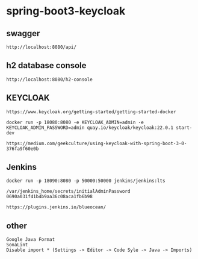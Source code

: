 # spring-boot3-keycloak

## swagger
    http://localhost:8080/api/

## h2 database console
    http://localhost:8080/h2-console

## KEYCLOAK
    https://www.keycloak.org/getting-started/getting-started-docker

    docker run -p 18080:8080 -e KEYCLOAK_ADMIN=admin -e KEYCLOAK_ADMIN_PASSWORD=admin quay.io/keycloak/keycloak:22.0.1 start-dev

    https://medium.com/geekculture/using-keycloak-with-spring-boot-3-0-376fa9f60e0b

## Jenkins
    docker run -p 18090:8080 -p 50000:50000 jenkins/jenkins:lts
    
    /var/jenkins_home/secrets/initialAdminPassword
    0690a031f41b4b9aa36c08aca1fb6b98

    https://plugins.jenkins.io/blueocean/

## other
    Google Java Format
    SonaLint
    Disable import * (Settings -> Editor -> Code Syle -> Java -> Imports)